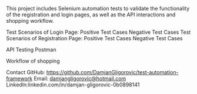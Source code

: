 This project includes Selenium automation tests to validate the functionality of the registration and login pages, as well as the API interactions and shopping workflow.

Test Scenarios of Login Page:
Positive Test Cases
Negative Test Cases
Test Scenarios of Registration Page:
Positive Test Cases
Negative Test Cases

API Testing Postman

Workflow of shopping



Contact
GitHub: https://github.com/DamjanGligorovic/test-automation-framework
Email: damjangligorovic@hotmail.com
Linkedln:linkedin.com/in/damjan-gligorovic-0b0898141
